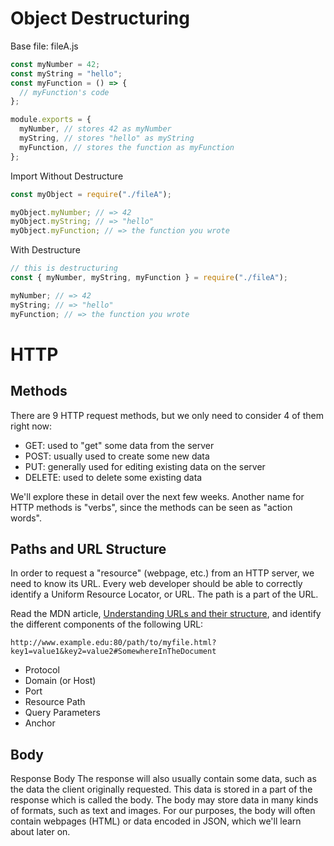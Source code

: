 # Object Destructuring
Base file: fileA.js
```js
const myNumber = 42;
const myString = "hello";
const myFunction = () => {
  // myFunction's code
};

module.exports = {
  myNumber, // stores 42 as myNumber
  myString, // stores "hello" as myString
  myFunction, // stores the function as myFunction
};
```
Import Without Destructure
```js
const myObject = require("./fileA");

myObject.myNumber; // => 42
myObject.myString; // => "hello"
myObject.myFunction; // => the function you wrote
```
With Destructure
```js
// this is destructuring
const { myNumber, myString, myFunction } = require("./fileA");

myNumber; // => 42
myString; // => "hello"
myFunction; // => the function you wrote
```

# HTTP
## Methods
There are 9 HTTP request methods, but we only need to consider 4 of them right now:

- GET: used to "get" some data from the server
- POST: usually used to create some new data
- PUT: generally used for editing existing data on the server
- DELETE: used to delete some existing data

We'll explore these in detail over the next few weeks. Another name for HTTP methods is "verbs", since the methods can be seen as "action words".
## Paths and URL Structure
In order to request a "resource" (webpage, etc.) from an HTTP server, we need to know its URL. Every web developer should be able to correctly identify a Uniform Resource Locator, or URL. The path is a part of the URL.

Read the MDN article, [Understanding URLs and their structure](https://developer.mozilla.org/en-US/docs/Learn/Common_questions/What_is_a_URL), and identify the different components of the following URL:
```
http://www.example.edu:80/path/to/myfile.html?key1=value1&key2=value2#SomewhereInTheDocument
```
- Protocol
- Domain (or Host)
- Port
- Resource Path
- Query Parameters
- Anchor

## Body
Response Body
The response will also usually contain some data, such as the data the client originally requested. This data is stored in a part of the response which is called the body. The body may store data in many kinds of formats, such as text and images. For our purposes, the body will often contain webpages (HTML) or data encoded in JSON, which we'll learn about later on.
